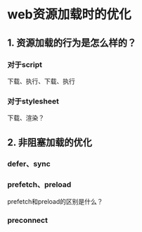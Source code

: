# web资源加载时的优化

## 1. 资源加载的行为是怎么样的？

### 对于script

下载、执行、下载、执行

### 对于stylesheet

下载、渲染？

## 2. 非阻塞加载的优化

### defer、sync

### prefetch、preload

prefetch和preload的区别是什么？

### preconnect





